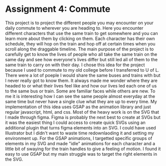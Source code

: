 # Assignment 4: Commute

This project is to project the different people you may encounter on your daily commute to wherever you are heading to. Here you encounter different characters that use the same train to get somewhere and you can learn more about them by clicking on them. Each character has their own schedule, they will hop on the train and hop off at certain times when you scroll along the draggable timeline. The main purpose of the project is to carefully get to know the lives of people who all take the same train on the same day and see how everyone's lives differ but still led all of them to the same train to carry on with their day. I chose this idea for the project because I used to commute to my old college before I transferred to U of L. There were a lot of poeple I would share the same buses and trains with but I never really got to know them. It always made me wonder where they are headed to or what their lives feel like and how our lives led each one of us to the same bus or train. Some are familiar faces while others are new. To me it is interesting how I can see the same people almost everyday at the same time but never have a single clue what they are up to every time. My implementation of this idea uses GSAP as the animation library and just regular javascript, html, and css. Most of the heavy work is on the SVG that I made through figma. Figma is probably the next best to create at SVGs but it was the easiest thing I could access to create quick SVGs using an additional plugin that turns figma elements into an SVG. I could have used Illustrator but I didn't want to waste time redownlaoding it and setting my environment up. For the GSAP animations, I targetted specific groups of elements in my SVG and made "idle" animations for each character and a little bit of swaying for the train handles to give a feeling of motion. I found it easy to use GSAP but my main struggle was to target the right elements in the SVG.